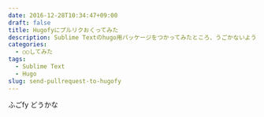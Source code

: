 ```yaml
---
date: 2016-12-28T10:34:47+09:00
draft: false
title: Hugofyにプルリクおくってみた
description: Sublime Textのhugo用パッケージをつかってみたところ、うごかないようだったのでプルリク送ってみた。
categories:
  - ○○してみた
tags:
  - Sublime Text
  - Hugo
slug: send-pullrequest-to-hugofy
---
```


ふごfy
どうかな
